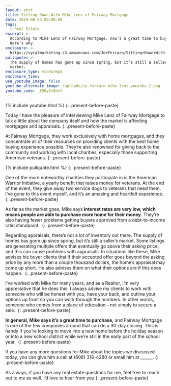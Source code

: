 ```yaml
---
layout: post
title: Sitting Down With Mike Lenz of Fairway Mortgage
date: 2019-08-23 00:00:00
tags:
  - Real Estate
excerpt: >-
  According to Mike Lenz of Fairway Mortgage, now’s a great time to buy a home.
  Here’s why.
enclosure: >-
  https://vyralmarketing.s3.amazonaws.com/Jo+Ferraro/Sitting+Down+With+Mike+Lenz+of+Fairway+Mortgage.mp4
pullquote: >-
  The supply of homes has gone up since spring, but it’s still a seller’s
  market.
enclosure_type: video/mp4
enclosure_time:
use_youtube_image: false
youtube_alternate_image: /uploads/jo-ferraro-mike-lenz-youtube-2.png
youtube_code: _E5Ky1tQdcY
---
```


{% include youtube.html %}
{: .present-before-paste}

Today I have the pleasure of interviewing Mike Lenz of Fairway Mortgage to talk a little about the company itself and how the market is affecting mortgages and appraisals.
{: .present-before-paste}

At Fairway Mortgage, they work exclusively with home mortgages, and they concentrate all of their resources on providing clients with the best home buying experience possible. They’re also renowned for giving back to the community and working with local charities, especially those supporting American veterans.
{: .present-before-paste}

{% include pullquote.html %}
{: .present-before-paste}

One of the more noteworthy charities they participate in is the American Warrior Initiative, a yearly benefit that raises money for veterans. At the end of the event, they give away two service dogs to veterans that need them. I’ve gone to this event myself, and it’s an amazing and heartfelt experience.&nbsp;
{: .present-before-paste}

As far as the market goes, Mike says **interest rates are very low, which means people are able to purchase more home for their money.** They’re also having fewer problems getting buyers approved from a debt-to-income ratio standpoint.&nbsp;
{: .present-before-paste}

Regarding appraisals, there’s not a lot of inventory out there. The supply of homes has gone up since spring, but it’s still a seller’s market. Some listings are generating multiple offers that eventually go above their asking price, and this can cause problems with appraisals. In situations like these, Mike advises his buyer clients that if their accepted offer goes beyond the asking price by any more than a couple thousand dollars, the home’s appraisal may come up short. He also advises them on what their options are if this does happen.&nbsp;
{: .present-before-paste}

I’ve worked with Mike for many years, and as a Realtor, I’m very appreciative that he does this. I always advise my clients to work with someone who will be honest with you, have your back, and outline your options up front so you can work through the numbers. In other words, someone who comes from a place of education—not simply to secure a sale.&nbsp;
{: .present-before-paste}

**In general, Mike says it’s a great time to purchase,** and Fairway Mortgage is one of the few companies around that can do a 30-day closing. This is handy if you’re looking to move into a new home before the holiday season or into a new school district while we’re still in the early part of the school year.&nbsp;
{: .present-before-paste}

If you have any more questions for Mike about the topics we discussed today, you can give him a call at (608) 318-4280 or email him at \_\_\_\_\_\_.
{: .present-before-paste}

As always, if you have any real estate questions for me, feel free to reach out to me as well. I’d love to hear from you
{: .present-before-paste}